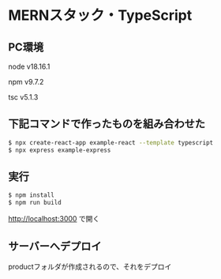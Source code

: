 # MERNスタック・TypeScript

## PC環境
node v18.16.1

npm v9.7.2

tsc v5.1.3


## 下記コマンドで作ったものを組み合わせた
```bash
$ npx create-react-app example-react --template typescript
$ npx express example-express
```

## 実行
```bash
$ npm install
$ npm run build
```
[http://localhost:3000](http://localhost:3000) で開く


## サーバーへデプロイ
productフォルダが作成されるので、それをデプロイ

